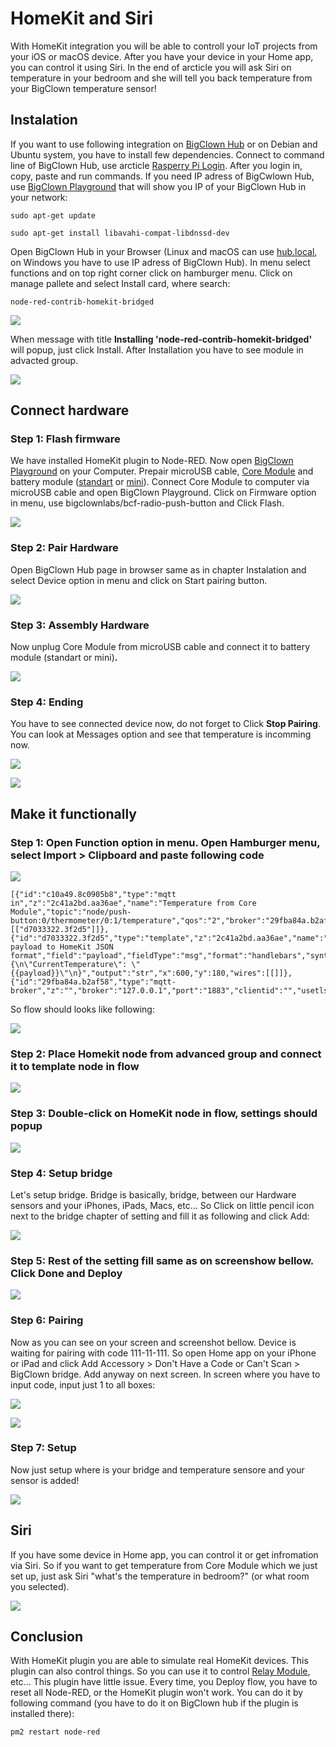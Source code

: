 # HomeKit and Siri

With HomeKit integration you will be able to controll your IoT projects from your iOS or macOS device. After you have your device in your Home app, you can control it using Siri. In the end of arcticle you will ask Siri on temperature in your bedroom and she will tell you back temperature from your BigClown temperature sensor!

## Instalation

If you want to use following integration on [BigClown Hub](https://shop.bigclown.com/bigclown-hub/) or on Debian and Ubuntu system, you have to install few dependencies. Connect to command line of BigClown Hub, use arcticle [Rasperry Pi Login](../tutorials/raspberry-pi-login.md). After you login in, copy, paste and run commands. If you need IP adress of BigCwlown Hub, use [BigClown Playground](https://github.com/bigclownlabs/bch-playground/releases/) that will show you IP of your BigClown Hub in your network:

```text
sudo apt-get update
```

```text
sudo apt-get install libavahi-compat-libdnssd-dev
```

Open BigClown Hub in your Browser \(Linux and macOS can use [hub.local](http://hub.local/), on Windows you have to use IP adress of BigClown Hub\). In menu select functions and on top right corner click on hamburger menu. Click on manage pallete and select Install card, where search:

```text
node-red-contrib-homekit-bridged
```

![](../.gitbook/assets/_integrations_homekit-and-siri_screen-1.PNG)

When message with title **Installing 'node-red-contrib-homekit-bridged'** will popup, just click Install. After Installation you have to see module in advacted group.

![](../.gitbook/assets/_integrations_homekit-and-siri_screen-2.PNG)

## Connect hardware

### Step 1: Flash firmware

We have installed HomeKit plugin to Node-RED. Now open [BigClown Playground](https://github.com/bigclownlabs/bch-playground/releases/) on your Computer. Prepair microUSB cable, [Core Module](https://shop.bigclown.com/core-module/) and battery module \([standart](https://shop.bigclown.com/battery-module/) or [mini](https://shop.bigclown.com/mini-battery-module/)\). Connect Core Module to computer via microUSB cable and open BigClown Playground. Click on Firmware option in menu, use bigclownlabs/bcf-radio-push-button and Click Flash. 

![](../.gitbook/assets/_integrations_homekit-and-siri_screen-3.PNG)

### Step 2: Pair Hardware

Open BigClown Hub page in browser same as in chapter Instalation and select Device option in menu and click on Start pairing button.

![](../.gitbook/assets/_integrations_homekit-and-siri_screen-4.PNG)

### Step 3: **Assembly Hardware**

Now unplug Core Module from microUSB cable and connect it to battery module \(standart or mini\)**.**

![](../.gitbook/assets/_integrations_homekit-and-siri_core-standart-battery.jpg)

### **Step 4: Ending**

You have to see connected device now, do not forget to Click **Stop Pairing**. You can look at Messages option and see that temperature is incomming now.

![](../.gitbook/assets/_integrations_homekit-and-siri_screen-5.PNG)

![](../.gitbook/assets/_integrations_homekit-and-siri_screen-6.PNG)

## Make it functionally

### **Step 1:** Open Function option in menu. Open Hamburger menu, select Import &gt; Clipboard and paste following code

![](../.gitbook/assets/_integrations_homekit-and-siri_screen-7.PNG)

```text
[{"id":"c10a49.8c0905b8","type":"mqtt in","z":"2c41a2bd.aa36ae","name":"Temperature from Core Module","topic":"node/push-button:0/thermometer/0:1/temperature","qos":"2","broker":"29fba84a.b2af58","x":230,"y":180,"wires":[["d7033322.3f2d5"]]},{"id":"d7033322.3f2d5","type":"template","z":"2c41a2bd.aa36ae","name":"Convert payload to HomeKit JSON format","field":"payload","fieldType":"msg","format":"handlebars","syntax":"mustache","template":"{\n\"CurrentTemperature\": \"{{payload}}\"\n}","output":"str","x":600,"y":180,"wires":[[]]},{"id":"29fba84a.b2af58","type":"mqtt-broker","z":"","broker":"127.0.0.1","port":"1883","clientid":"","usetls":false,"compatmode":true,"keepalive":"60","cleansession":true,"birthTopic":"","birthQos":"0","birthPayload":"","willTopic":"","willQos":"0","willPayload":""}]
```

So flow should looks like following:

![](../.gitbook/assets/_integrations_homekit-and-siri_screen-8.PNG)

### Step 2: Place Homekit node from advanced group and connect it to template node in flow

![](../.gitbook/assets/_integrations_homekit-and-siri_screen-9.PNG)

### Step 3: Double-click on HomeKit node in flow, settings should popup

![](../.gitbook/assets/_integrations_homekit-and-siri_screen-10.PNG)

### Step 4: Setup bridge

Let's setup bridge. Bridge is basically, bridge, between our Hardware sensors and your iPhones, iPads, Macs, etc... So Click on little pencil icon next to the bridge chapter of setting and fill it as following and click Add:

![](../.gitbook/assets/_integrations_homekit-and-siri_screen-11.PNG)

### Step 5: Rest of the setting fill same as on screenshow bellow. Click Done and Deploy

![](../.gitbook/assets/_integrations_homekit-and-siri_screen-12.PNG)

### Step 6: Pairing

Now as you can see on your screen and screenshot bellow. Device is waiting for pairing with code 111-11-111. So open Home app on your iPhone or iPad and click Add Accessory &gt; Don't Have a Code or Can't Scan &gt; BigClown bridge. Add anyway on next screen. In screen where you have to input code, input just 1 to all boxes:

![](../.gitbook/assets/_integrations_homekit-and-siri_screen-13.PNG)

![](../.gitbook/assets/_integrations_homekit-and-siri_iphones-screens-1.png)

### Step 7: Setup

Now just setup where is your bridge and temperature sensore and your sensor is added!

![](../.gitbook/assets/_integrations_homekit-and-siri_iphones-screens-2.png)

## Siri

If you have some device in Home app, you can control it or get infromation via Siri. So if you want to get temperature from Core Module which we just set up, just ask Siri "what's the temperature in bedroom?" \(or what room you selected\).

![](../.gitbook/assets/_integrations_homekit-and-siri_iphones-screens-siri.PNG)

## Conclusion

With HomeKit plugin you are able to simulate real HomeKit devices. This plugin can also control things. So you can use it to control [Relay Module](https://shop.bigclown.com/relay-module/), etc... This plugin have little issue. Every time, you Deploy flow, you have to reset all Node-RED, or the HomeKit plugin won't work. You can do it by following command \(you have to do it on BigClown hub if the plugin is installed there\):

```text
pm2 restart node-red
```


